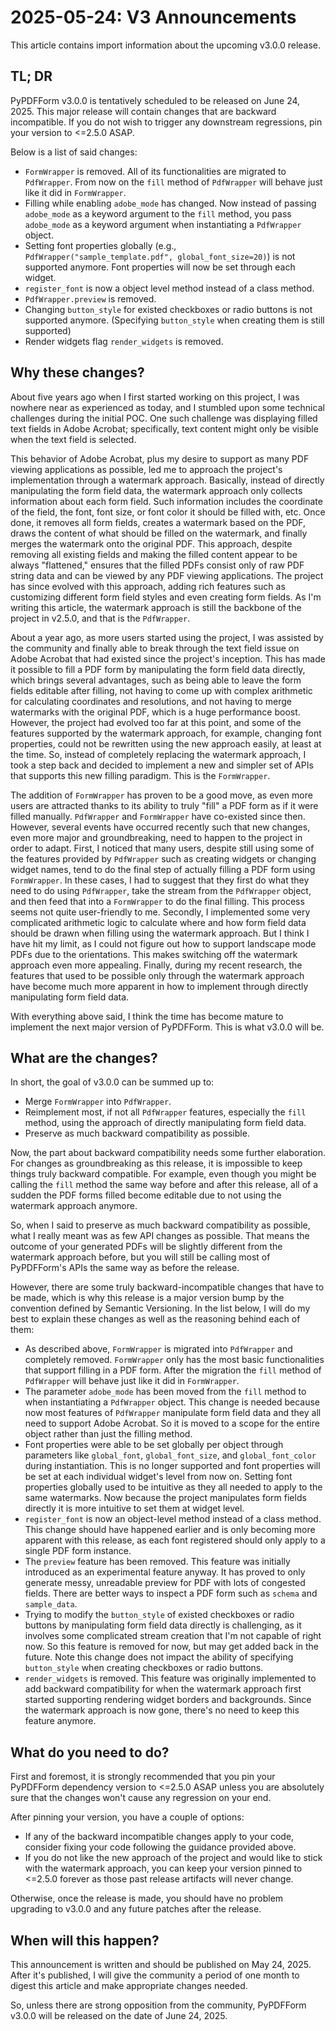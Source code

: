 # 2025-05-24: V3 Announcements

This article contains import information about the upcoming v3.0.0 release.

## TL; DR

PyPDFForm v3.0.0 is tentatively scheduled to be released on June 24, 2025. This major release will contain changes that are backward incompatible. If you do not wish to trigger any downstream regressions, pin your version to <=2.5.0 ASAP.

Below is a list of said changes:

* `FormWrapper` is removed. All of its functionalities are migrated to `PdfWrapper`. From now on the `fill` method of `PdfWrapper` will behave just like it did in `FormWrapper`.
* Filling while enabling `adobe_mode` has changed. Now instead of passing `adobe_mode` as a keyword argument to the `fill` method, you pass `adobe_mode` as a keyword argument when instantiating a `PdfWrapper` object.
* Setting font properties globally (e.g., `PdfWrapper("sample_template.pdf", global_font_size=20)`) is not supported anymore. Font properties will now be set through each widget.
* `register_font` is now a object level method instead of a class method.
* `PdfWrapper.preview` is removed.
* Changing `button_style` for existed checkboxes or radio buttons is not supported anymore. (Specifying `button_style` when creating them is still supported)
* Render widgets flag `render_widgets` is removed.

## Why these changes?

About five years ago when I first started working on this project, I was nowhere near as experienced as today, and I stumbled upon some technical challenges during the initial POC. One such challenge was displaying filled text fields in Adobe Acrobat; specifically, text content might only be visible when the text field is selected.

This behavior of Adobe Acrobat, plus my desire to support as many PDF viewing applications as possible, led me to approach the project's implementation through a watermark approach. Basically, instead of directly manipulating the form field data, the watermark approach only collects information about each form field. Such information includes the coordinate of the field, the font, font size, or font color it should be filled with, etc. Once done, it removes all form fields, creates a watermark based on the PDF, draws the content of what should be filled on the watermark, and finally merges the watermark onto the original PDF. This approach, despite removing all existing fields and making the filled content appear to be always "flattened," ensures that the filled PDFs consist only of raw PDF string data and can be viewed by any PDF viewing applications. The project has since evolved with this approach, adding rich features such as customizing different form field styles and even creating form fields. As I'm writing this article, the watermark approach is still the backbone of the project in v2.5.0, and that is the `PdfWrapper`.

About a year ago, as more users started using the project, I was assisted by the community and finally able to break through the text field issue on Adobe Acrobat that had existed since the project's inception. This has made it possible to fill a PDF form by manipulating the form field data directly, which brings several advantages, such as being able to leave the form fields editable after filling, not having to come up with complex arithmetic for calculating coordinates and resolutions, and not having to merge watermarks with the original PDF, which is a huge performance boost. However, the project had evolved too far at this point, and some of the features supported by the watermark approach, for example, changing font properties, could not be rewritten using the new approach easily, at least at the time. So, instead of completely replacing the watermark approach, I took a step back and decided to implement a new and simpler set of APIs that supports this new filling paradigm. This is the `FormWrapper`.

The addition of `FormWrapper` has proven to be a good move, as even more users are attracted thanks to its ability to truly "fill" a PDF form as if it were filled manually. `PdfWrapper` and `FormWrapper` have co-existed since then. However, several events have occurred recently such that new changes, even more major and groundbreaking, need to happen to the project in order to adapt. First, I noticed that many users, despite still using some of the features provided by `PdfWrapper` such as creating widgets or changing widget names, tend to do the final step of actually filling a PDF form using `FormWrapper`. In these cases, I had to suggest that they first do what they need to do using `PdfWrapper`, take the stream from the `PdfWrapper` object, and then feed that into a `FormWrapper` to do the final filling. This process seems not quite user-friendly to me. Secondly, I implemented some very complicated arithmetic logic to calculate where and how form field data should be drawn when filling using the watermark approach. But I think I have hit my limit, as I could not figure out how to support landscape mode PDFs due to the orientations. This makes switching off the watermark approach even more appealing. Finally, during my recent research, the features that used to be possible only through the watermark approach have become much more apparent in how to implement through directly manipulating form field data.

With everything above said, I think the time has become mature to implement the next major version of PyPDFForm. This is what v3.0.0 will be.

## What are the changes?

In short, the goal of v3.0.0 can be summed up to:

* Merge `FormWrapper` into `PdfWrapper`.
* Reimplement most, if not all `PdfWrapper` features, especially the `fill` method, using the approach of directly manipulating form field data.
* Preserve as much backward compatibility as possible.

Now, the part about backward compatibility needs some further elaboration. For changes as groundbreaking as this release, it is impossible to keep things truly backward compatible. For example, even though you might be calling the `fill` method the same way before and after this release, all of a sudden the PDF forms filled become editable due to not using the watermark approach anymore.

So, when I said to preserve as much backward compatibility as possible, what I really meant was as few API changes as possible. That means the outcome of your generated PDFs will be slightly different from the watermark approach before, but you will still be calling most of PyPDFForm's APIs the same way as before the release.

However, there are some truly backward-incompatible changes that have to be made, which is why this release is a major version bump by the convention defined by Semantic Versioning. In the list below, I will do my best to explain these changes as well as the reasoning behind each of them:

* As described above, `FormWrapper` is migrated into `PdfWrapper` and completely removed. `FormWrapper` only has the most basic functionalities that support filling in a PDF form. After the migration the `fill` method of `PdfWrapper` will behave just like it did in `FormWrapper`.
* The parameter `adobe_mode` has been moved from the `fill` method to when instantiating a `PdfWrapper` object. This change is needed because now most features of `PdfWrapper` manipulate form field data and they all need to support Adobe Acrobat. So it is moved to a scope for the entire object rather than just the filling method.
* Font properties were able to be set globally per object through parameters like `global_font`, `global_font_size`, and `global_font_color` during instantiation. This is no longer supported and font properties will be set at each individual widget's level from now on. Setting font properties globally used to be intuitive as they all needed to apply to the same watermarks. Now because the project manipulates form fields directly it is more intuitive to set them at widget level.
* `register_font` is now an object-level method instead of a class method. This change should have happened earlier and is only becoming more apparent with this release, as each font registered should only apply to a single PDF form instance.
* The `preview` feature has been removed. This feature was initially introduced as an experimental feature anyway. It has proved to only generate messy, unreadable preview for PDF with lots of congested fields. There are better ways to inspect a PDF form such as `schema` and `sample_data`.
* Trying to modify the `button_style` of existed checkboxes or radio buttons by manipulating form field data directly is challenging, as it involves some complicated stream creation that I'm not capable of right now. So this feature is removed for now, but may get added back in the future. Note this change does not impact the ability of specifying `button_style` when creating checkboxes or radio buttons.
* `render_widgets` is removed. This feature was originally implemented to add backward compatibility for when the watermark approach first started supporting rendering widget borders and backgrounds. Since the watermark approach is now gone, there's no need to keep this feature anymore.

## What do you need to do?

First and foremost, it is strongly recommended that you pin your PyPDFForm dependency version to <=2.5.0 ASAP unless you are absolutely sure that the changes won't cause any regression on your end.

After pinning your version, you have a couple of options:

* If any of the backward incompatible changes apply to your code, consider fixing your code following the guidance provided above.
* If you do not like the new approach of the project and would like to stick with the watermark approach, you can keep your version pinned to <=2.5.0 forever as those past release artifacts will never change.

Otherwise, once the release is made, you should have no problem upgrading to v3.0.0 and any future patches after the release.

## When will this happen?

This announcement is written and should be published on May 24, 2025. After it's published, I will give the community a period of one month to digest this article and make appropriate changes needed.

So, unless there are strong opposition from the community, PyPDFForm v3.0.0 will be released on the date of June 24, 2025.
